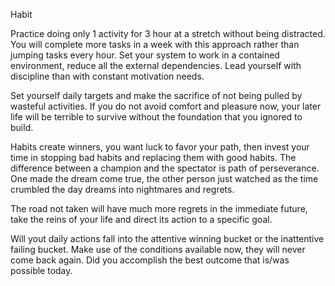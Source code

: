 Habit 

Practice doing only 1 activity for 3 hour at a stretch without being distracted. 
You will complete more tasks in a week with this approach rather than jumping tasks every hour. 
Set your system to work in a contained environment,  reduce all the external dependencies. Lead yourself with discipline than with constant motivation needs.

Set yourself daily targets and make the sacrifice of not being pulled by wasteful activities.  If you do not avoid comfort and pleasure now, your later life will be terrible to survive without the foundation that you ignored to build. 

Habits create winners,  you want luck to favor your path, then invest your time in stopping bad habits and replacing them with good habits. The difference between a champion and the spectator is path of perseverance.  One made the dream come true, the other person just watched as the time crumbled the day dreams into nightmares and regrets. 

The road not taken will have much more regrets in the immediate future, take the reins of your life and direct its action to a specific goal. 

Will yout daily actions fall into the attentive winning bucket or the inattentive failing bucket. 
Make use of the conditions available now, they will never come back again. 
Did you accomplish the best outcome that is/was possible today. 